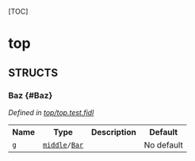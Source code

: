 [TOC]

# top




## **STRUCTS**

### Baz {#Baz}
*Defined in [top/top.test.fidl](https://fuchsia.googlesource.com/fuchsia/+/master/top.test.fidl#5)*



<table>
    <tr><th>Name</th><th>Type</th><th>Description</th><th>Default</th></tr><tr id="Baz.g">
            <td><code>g</code></td>
            <td>
                <code><a class='link' href='../middle/'>middle</a>/<a class='link' href='../middle/#Bar'>Bar</a></code>
            </td>
            <td></td>
            <td>No default</td>
        </tr>
</table>













